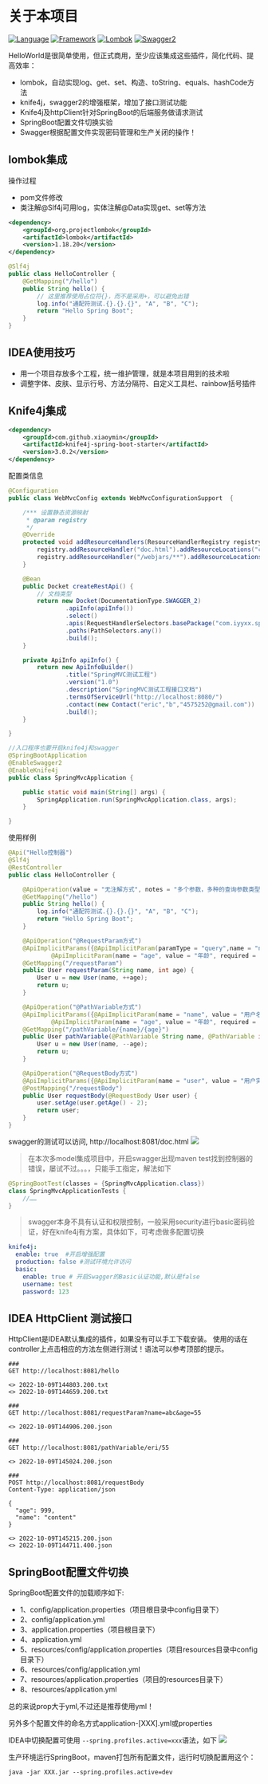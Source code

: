 # 关于本项目
[![Language](https://img.shields.io/badge/Language-Java_8_121-007396?color=orange&logo=java)](https://github.com/4575252/SpringBootBook)
[![Framework](https://img.shields.io/badge/Framework-Spring_Boot_2.7.4-6DB33F?logo=spring)](https://github.com/4575252/SpringBootBook)
[![Lombok](https://img.shields.io/badge/Lombok-Spring_Boot_1.18.20-pink?logo=lombok)](https://github.com/4575252/SpringBootBook)
[![Swagger2](https://img.shields.io/badge/Swagger2-Knife4j_3.0.2-blue?logo=swagger)](https://github.com/4575252/SpringBootBook)

HelloWorld是很简单使用，但正式商用，至少应该集成这些插件，简化代码、提高效率：
- lombok，自动实现log、get、set、构造、toString、equals、hashCode方法
- knife4j，swagger2的增强框架，增加了接口测试功能
- Knife4j及httpClient针对SpringBoot的后端服务做请求测试
- SpringBoot配置文件切换实验
- Swagger根据配置文件实现密码管理和生产关闭的操作！

## lombok集成
操作过程
- pom文件修改
- 类注解@Slf4j可用log，实体注解@Data实现get、set等方法

```xml
<dependency>
    <groupId>org.projectlombok</groupId>
    <artifactId>lombok</artifactId>
    <version>1.18.20</version>
</dependency>
```

```java
@Slf4j
public class HelloController {
    @GetMapping("/hello")
    public String hello() {
        // 这里推荐使用占位符{}，而不是采用+，可以避免出错
        log.info("通配符测试.{}.{}.{}", "A", "B", "C");
        return "Hello Spring Boot";
    }
}

```


## IDEA使用技巧
- 用一个项目存放多个工程，统一维护管理，就是本项目用到的技术啦
- 调整字体、皮肤、显示行号、方法分隔符、自定义工具栏、rainbow括号插件


## Knife4j集成


```xml
<dependency>
    <groupId>com.github.xiaoymin</groupId>
    <artifactId>knife4j-spring-boot-starter</artifactId>
    <version>3.0.2</version>
</dependency>
```

配置类信息
```java
@Configuration
public class WebMvcConfig extends WebMvcConfigurationSupport  {

    /*** 设置静态资源映射
     * @param registry
     */
    @Override
    protected void addResourceHandlers(ResourceHandlerRegistry registry) {
        registry.addResourceHandler("doc.html").addResourceLocations("classpath:/META-INF/resources/");
        registry.addResourceHandler("/webjars/**").addResourceLocations("classpath:/META-INF/resources/webjars/");
    }

    @Bean
    public Docket createRestApi() {
        // 文档类型
        return new Docket(DocumentationType.SWAGGER_2)
                .apiInfo(apiInfo())
                .select()
                .apis(RequestHandlerSelectors.basePackage("com.iyyxx.springmvc.controller"))
                .paths(PathSelectors.any())
                .build();
    }

    private ApiInfo apiInfo() {
        return new ApiInfoBuilder()
                .title("SpringMVC测试工程")
                .version("1.0")
                .description("SpringMVC测试工程接口文档")
                .termsOfServiceUrl("http://localhost:8080/")
                .contact(new Contact("eric","b","4575252@gmail.com"))
                .build();
    }

}

//入口程序也要开启knife4j和swagger
@SpringBootApplication
@EnableSwagger2
@EnableKnife4j
public class SpringMvcApplication {

    public static void main(String[] args) {
        SpringApplication.run(SpringMvcApplication.class, args);
    }

}
```

使用样例
```java
@Api("Hello控制器")
@Slf4j
@RestController
public class HelloController {

    @ApiOperation(value = "无注解方式", notes = "多个参数，多种的查询参数类型")
    @GetMapping("/hello")
    public String hello() {
        log.info("通配符测试.{}.{}.{}", "A", "B", "C");
        return "Hello Spring Boot";
    }

    @ApiOperation("@RequestParam方式")
    @ApiImplicitParams({@ApiImplicitParam(paramType = "query",name = "name", value = "用户名称", required = true),
            @ApiImplicitParam(name = "age", value = "年龄", required = false)})
    @GetMapping("/requestParam")
    public User requestParam(String name, int age) {
        User u = new User(name, ++age);
        return u;
    }

    @ApiOperation("@PathVariable方式")
    @ApiImplicitParams({@ApiImplicitParam(name = "name", value = "用户名称", required = true),
            @ApiImplicitParam(name = "age", value = "年龄", required = false)})
    @GetMapping("/pathVariable/{name}/{age}")
    public User pathVariable(@PathVariable String name, @PathVariable int age) {
        User u = new User(name, --age);
        return u;
    }

    @ApiOperation("@RequestBody方式")
    @ApiImplicitParams({@ApiImplicitParam(name = "user", value = "用户实体，参数用", required = false)})
    @PostMapping("/requestBody")
    public User requestBody(@RequestBody User user) {
        user.setAge(user.getAge() - 2);
        return user;
    }
}

```
swagger的测试可以访问, http://localhost:8081/doc.html
![](http://image.iyyxx.com/i/2022/10/09/6342706663c11.png)


>在本次多model集成项目中，开启swagger出现maven test找到控制器的错误，屡试不过。。。，只能手工指定，解法如下
```java
@SpringBootTest(classes = {SpringMvcApplication.class})
class SpringMvcApplicationTests {
    //……
}
```

>swagger本身不具有认证和权限控制，一般采用security进行basic密码验证，好在knife4j有方案，具体如下，可考虑做多配置切换
```yaml
knife4j:
  enable: true  #开启增强配置
  production: false #测试环境允许访问
  basic:
    enable: true # 开启Swagger的Basic认证功能,默认是false
    username: test
    password: 123
```


## IDEA HttpClient 测试接口
HttpClient是IDEA默认集成的插件，如果没有可以手工下载安装。
使用的话在controller上点击相应的方法左侧进行测试！语法可以参考顶部的提示。
```http request
###
GET http://localhost:8081/hello

<> 2022-10-09T144803.200.txt
<> 2022-10-09T144659.200.txt

###
GET http://localhost:8081/requestParam?name=abc&age=55

<> 2022-10-09T144906.200.json

###
GET http://localhost:8081/pathVariable/eri/55

<> 2022-10-09T145024.200.json

###
POST http://localhost:8081/requestBody
Content-Type: application/json

{
  "age": 999,
  "name": "content"
}

<> 2022-10-09T145215.200.json
<> 2022-10-09T144711.400.json
```

## SpringBoot配置文件切换
SpringBoot配置文件的加载顺序如下:
- 1、config/application.properties（项目根目录中config目录下）
- 2、config/application.yml
- 3、application.properties（项目根目录下）
- 4、application.yml
- 5、resources/config/application.properties（项目resources目录中config目录下）
- 6、resources/config/application.yml
- 7、resources/application.properties（项目的resources目录下）
- 8、resources/application.yml

总的来说prop大于yml,不过还是推荐使用yml！

另外多个配置文件的命名方式application-[XXX].yml或properties

IDEA中切换配置可使用 `--spring.profiles.active=xxx`语法，如下
![](http://image.iyyxx.com/i/2022/10/09/634285a7e122e.png)

生产环境运行SpringBoot，maven打包所有配置文件，运行时切换配置用这个：
```shell
java -jar XXX.jar --spring.profiles.active=dev
```


